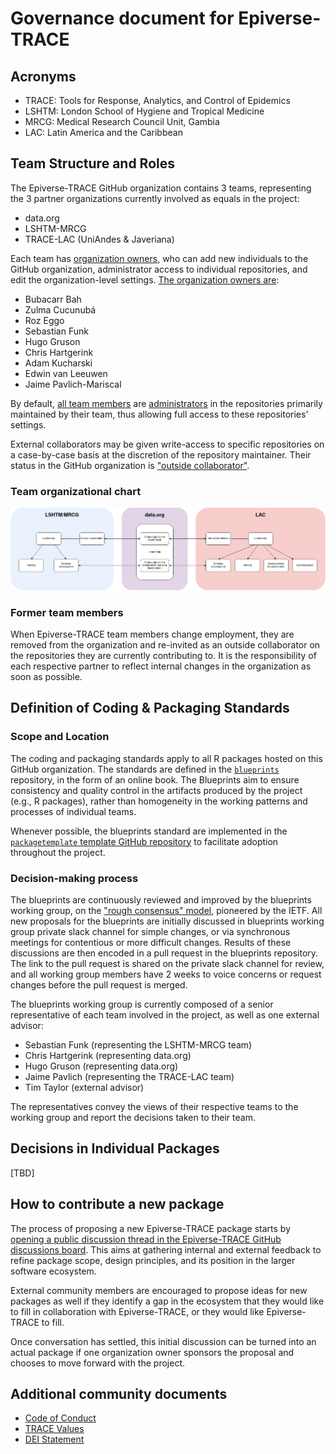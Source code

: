 # Governance document for Epiverse-TRACE

## Acronyms

- TRACE: Tools for Response, Analytics, and Control of Epidemics
- LSHTM: London School of Hygiene and Tropical Medicine 
- MRCG: Medical Research Council Unit, Gambia
- LAC: Latin America and the Caribbean

## Team Structure and Roles

The Epiverse-TRACE GitHub organization contains 3 teams, representing the 3 partner organizations currently involved as equals in the project:

- data.org
- LSHTM-MRCG
- TRACE-LAC (UniAndes & Javeriana)

Each team has [organization owners](https://docs.github.com/en/organizations/managing-peoples-access-to-your-organization-with-roles/roles-in-an-organization#organization-owners), who can add new individuals to the GitHub organization, administrator access to individual repositories, and edit the organization-level settings. [The organization owners are](https://github.com/orgs/epiverse-trace/people?query=role%3Aowner):

- Bubacarr Bah
- Zulma Cucunubá
- Roz Eggo
- Sebastian Funk
- Hugo Gruson
- Chris Hartgerink
- Adam Kucharski
- Edwin van Leeuwen
- Jaime Pavlich-Mariscal

By default, [all team members](https://docs.github.com/en/organizations/managing-peoples-access-to-your-organization-with-roles/roles-in-an-organization#organization-members) are [administrators](https://docs.github.com/en/organizations/managing-user-access-to-your-organizations-repositories/managing-repository-roles/repository-roles-for-an-organization) in the repositories primarily maintained by their team, thus allowing full access to these repositories' settings.

External collaborators may be given write-access to specific repositories on a case-by-case basis at the discretion of the repository maintainer. Their status in the GitHub organization is ["outside collaborator"](https://docs.github.com/en/organizations/managing-user-access-to-your-organizations-repositories/managing-outside-collaborators/adding-outside-collaborators-to-repositories-in-your-organization).

### Team organizational chart

![Organizational chart of the Epiverse-TRACE project.](org_chart.png)

### Former team members

When Epiverse-TRACE team members change employment, they are removed from the organization and re-invited as an outside collaborator on the repositories they are currently contributing to. It is the responsibility of each respective partner to reflect internal changes in the organization as soon as possible.

## Definition of Coding & Packaging Standards

### Scope and Location

The coding and packaging standards apply to all R packages hosted on this GitHub organization. The standards are defined in the [`blueprints`](https://github.com/epiverse-trace/blueprints) repository, in the form of an online book.
The Blueprints aim to ensure consistency and quality control in the artifacts produced by the project (e.g., R packages), rather than homogeneity in the working patterns and processes of individual teams.

Whenever possible, the blueprints standard are implemented in the [`packagetemplate` template GitHub repository](https://github.com/epiverse-trace/packagetemplate) to facilitate adoption throughout the project.

### Decision-making process

The blueprints are continuously reviewed and improved by the blueprints working group, on the ["rough consensus" model](https://en.wikipedia.org/wiki/Rough_consensus), pioneered by the IETF.
All new proposals for the blueprints are initially discussed in blueprints working group private slack channel for simple changes, or via synchronous meetings for contentious or more difficult changes. Results of these discussions are then encoded in a pull request in the blueprints repository. The link to the pull request is shared on the private slack channel for review, and all working group members have 2 weeks to voice concerns or request changes before the pull request is merged.

The blueprints working group is currently composed of a senior representative of each team involved in the project, as well as one external advisor:

- Sebastian Funk (representing the LSHTM-MRCG team)
- Chris Hartgerink (representing data.org)
- Hugo Gruson (representing data.org)
- Jaime Pavlich (representing the TRACE-LAC team)
- Tim Taylor (external advisor)

The representatives convey the views of their respective teams to the working group and report the decisions taken to their team.

## Decisions in Individual Packages

[TBD]

## How to contribute a new package

The process of proposing a new Epiverse-TRACE package starts by [opening a public discussion thread in the Epiverse-TRACE GitHub discussions board](https://github.com/orgs/epiverse-trace/discussions/new?category=project-ideas).
This aims at gathering internal and external feedback to refine package scope, design principles, and its position in the larger software ecosystem.

External community members are encouraged to propose ideas for new packages as well if they identify a gap in the ecosystem that they would like to fill in collaboration with Epiverse-TRACE, or they would like Epiverse-TRACE to fill.

Once conversation has settled, this initial discussion can be turned into an actual package if one organization owner sponsors the proposal and chooses to move forward with the project.

## Additional community documents

- [Code of Conduct](CODE_OF_CONDUCT.md)
- [TRACE Values](https://data.org/news/epiverse-trace-a-values-based-approach-to-open-source-ecosystems/)
- [DEI Statement](DEI.md)

